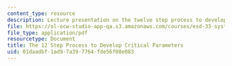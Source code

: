 ```yaml
---
content_type: resource
description: Lecture presentation on the twelve step process to develop critical parameters.
file: https://ol-ocw-studio-app-qa.s3.amazonaws.com/courses/esd-33-systems-engineering-summer-2010/01daadbf1ad97a397764fde56f08e083_MITESD_33SUM10_lec07c.pdf
file_type: application/pdf
resourcetype: Document
title: The 12 Step Process to Develop Critical Parameters
uid: 01daadbf-1ad9-7a39-7764-fde56f08e083
---
```

